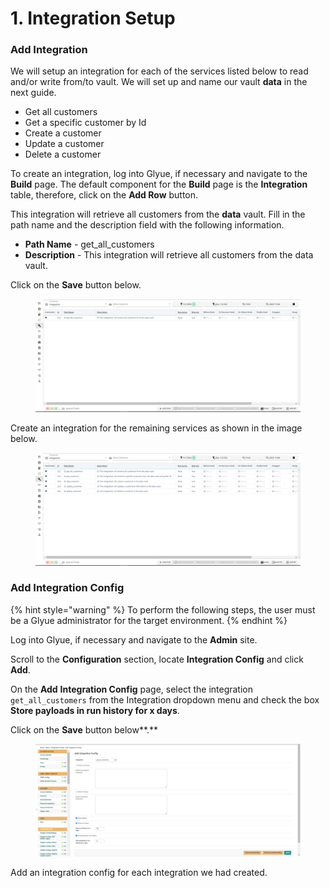 # 1. Integration Setup

### Add Integration

We will setup an integration for each of the services listed below to read and/or write from/to vault. We will set up and name our vault **data** in the next guide.

* Get all customers
* Get a specific customer by Id
* Create a customer
* Update a customer
* Delete a customer

To create an integration, log into Glyue, if necessary and navigate to the **Build** page. The default component for the **Build** page is the **Integration** table, therefore, click on the **Add Row** button.&#x20;

This integration will retrieve all customers from the **data** vault. Fill in the path name and the description field with the following information.

* **Path Name** - get\_all\_customers
* **Description** - This integration will retrieve all customers from the data vault.

Click on the **Save** button below.&#x20;

<figure><img src="../../.gitbook/assets/image (96).png" alt=""><figcaption></figcaption></figure>

Create an integration for the remaining services as shown in the image below.&#x20;

<figure><img src="../../.gitbook/assets/image (2) (2).png" alt=""><figcaption></figcaption></figure>

### Add Integration Config

{% hint style="warning" %}
To perform the following steps, the user must be a Glyue administrator for the target environment.
{% endhint %}

Log into Glyue, if necessary and navigate to the **Admin** site.

Scroll to the **Configuration** section, locate **Integration Config** and click **Add**.

On the **Add** **Integration Config** page, select the integration `get_all_customers` from the Integration dropdown menu and check the box **Store payloads in run history for x days**.

Click on the **Save** button below**.**

<figure><img src="../../.gitbook/assets/image (89).png" alt=""><figcaption></figcaption></figure>

Add an integration config for each integration we had created.
